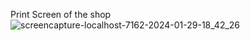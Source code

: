 Print Screen of the shop
![screencapture-localhost-7162-2024-01-29-18_42_26](https://github.com/3legantrazvan/3legant/assets/158077666/c9a59d3a-6298-4072-a031-71abe309850d)

